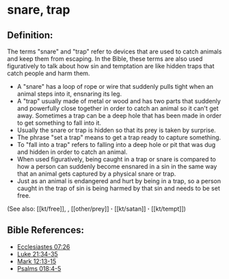 # snare, trap #

## Definition: ##

The terms "snare" and "trap" refer to devices that are used to catch animals and keep them from escaping. In the Bible, these terms are also used figuratively to talk about how sin and temptation are like hidden traps that catch people and harm them.

* A "snare" has a loop of rope or wire that suddenly pulls tight when an animal steps into it, ensnaring its leg.
* A "trap" usually made of metal or wood and has two parts that suddenly and powerfully close together in order to catch an animal so it can't get away. Sometimes a trap can be a deep hole that has been made in order to get something to fall into it.
* Usually the snare or trap is hidden so that its prey is taken by surprise. 
* The phrase "set a trap" means to get a trap ready to capture something.
* To "fall into a trap" refers to falling into a deep hole or pit that was dug and hidden in order to catch an animal.
* When used figuratively, being caught in a trap or snare is compared to how a person can suddenly become ensnared in a sin in the same way that an animal gets captured by a physical snare or trap.
* Just as an animal is endangered and hurt by being in a trap, so a person caught in the trap of sin is being harmed by that sin and needs to be set free.

(See also: [[kt/free]], , [[other/prey]] **·** [[kt/satan]] **·** [[kt/tempt]])

## Bible References: ##

* [Ecclesiastes 07:26](en/tn/ecc/help/07/26)
* [Luke 21:34-35](en/tn/luk/help/21/34)
* [Mark 12:13-15](en/tn/mrk/help/12/13)
* [Psalms 018:4-5](en/tn/psa/help/18/04)